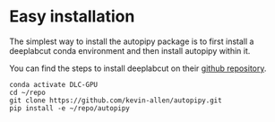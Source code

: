 # Easy installation

The simplest way to install the autopipy package is to first install a deeplabcut conda environment and then install autopipy within it.

You can find the steps to install deeplabcut on their [github repository](https://github.com/DeepLabCut/DeepLabCut).

```{python}
conda activate DLC-GPU 
cd ~/repo
git clone https://github.com/kevin-allen/autopipy.git
pip install -e ~/repo/autopipy
```
